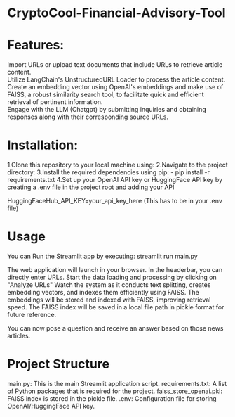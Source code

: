 # CryptoCool-Financial-Advisory-Tool

# Features:  
Import URLs or upload text documents that include URLs to retrieve article content.  
Utilize LangChain's UnstructuredURL Loader to process the article content.  
Create an embedding vector using OpenAI's embeddings and make use of FAISS, a robust similarity search tool, to facilitate quick and efficient retrieval of pertinent information.  
Engage with the LLM (Chatgpt) by submitting inquiries and obtaining responses along with their corresponding source URLs.

# Installation:
1.Clone this repository to your local machine using:
2.Navigate to the project directory:
3.Install the required dependencies using pip: - pip install -r requirements.txt
4.Set up your OpenAI API key or HuggingFace API key by creating a .env file in the project root and adding your API

HuggingFaceHub_API_KEY=your_api_key_here (This has to be in your .env file)

# Usage
You can Run the Streamlit app by executing:
streamlit run main.py

The web application will launch in your browser.
In the headerbar, you can directly enter URLs.
Start the data loading and processing by clicking on "Analyze URLs"
Watch the system as it conducts text splitting, creates embedding vectors, and indexes them efficiently using FAISS.
The embeddings will be stored and indexed with FAISS, improving retrieval speed.
The FAISS index will be saved in a local file path in pickle format for future reference.

You can now pose a question and receive an answer based on those news articles.

# Project Structure
main.py: This is the main Streamlit application script.
requirements.txt: A list of Python packages that is required for the project.
faiss_store_openai.pkl: FAISS index is stored in the pickle file.
.env: Configuration file for storing OpenAI/HuggingFace API key.
